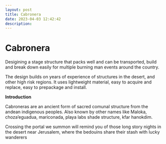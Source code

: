 ```yaml
---
layout: post
title: Cabronera 
date: 2023-04-03 12:42:42
description: 
---
```


# Cabronera

Desigining a stage structure that packs well and can be transported, build and break down easily for multiple burning man events around the country. 

The design builds on years of experience of structures in the desert, and other high risk regions. It uses lightweight material, easy to acquire and replace, easy to prepackage and install. 


**Introduction**

Cabroneras are an ancient form of sacred comunal structure from the andean indigenous peoples. Also known by other names like Maloka, choza’eguadua, mariconada, playa labs shade structure, kfar hanokdim.


Crossing the portal we summon will remind you of those long story nights in the desert near Jerusalem, where the bedouins share their stash with lucky wanderers
